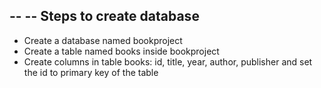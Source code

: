 --
-- Steps to create database
--
- Create a database named bookproject
- Create a table named books inside bookproject
- Create columns in table books: id, title, year, author, publisher and set the id to primary key of the table